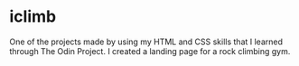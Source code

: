 # iclimb

One of the projects made by using my HTML and CSS skills that I learned through The Odin Project.
I created a landing page for a rock climbing gym.